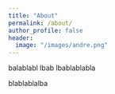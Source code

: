 ```yaml
---
title: "About"
permalink: /about/
author_profile: false
header:
  image: "/images/andre.png"
---
```


balablabl lbab lbablablabla

blablablalba
